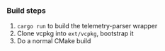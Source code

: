 ### Build steps
1. `cargo run` to build the telemetry-parser wrapper
2. Clone vcpkg into `ext/vcpkg`, bootstrap it
3. Do a normal CMake build
